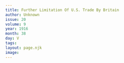 ```yaml
---
title: Further Limitation Of U.S. Trade By Britain
author: Unknown
issue: 20
volume: 9
year: 1916
month: 38
day: V
tags:
layout: page.njk
image:
---
```

